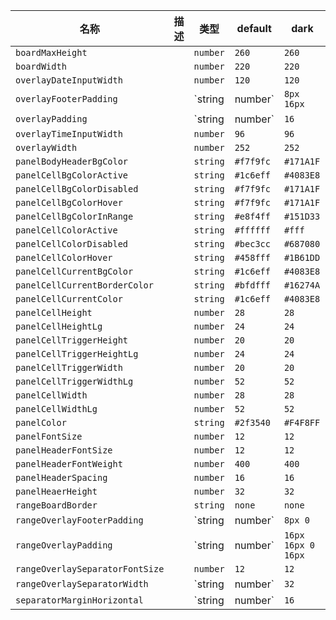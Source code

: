 | 名称 | 描述 | 类型 | default | dark |
|---|---|---|---|---|
| `boardMaxHeight` |  | `number` | `260` | `260` |
| `boardWidth` |  | `number` | `220` | `220` |
| `overlayDateInputWidth` |  | `number` | `120` | `120` |
| `overlayFooterPadding` |  | `string | number` | `8px 16px` | `8px 16px` |
| `overlayPadding` |  | `string | number` | `16` | `16` |
| `overlayTimeInputWidth` |  | `number` | `96` | `96` |
| `overlayWidth` |  | `number` | `252` | `252` |
| `panelBodyHeaderBgColor` |  | `string` | `#f7f9fc` | `#171A1F` |
| `panelCellBgColorActive` |  | `string` | `#1c6eff` | `#4083E8` |
| `panelCellBgColorDisabled` |  | `string` | `#f7f9fc` | `#171A1F` |
| `panelCellBgColorHover` |  | `string` | `#f7f9fc` | `#171A1F` |
| `panelCellBgColorInRange` |  | `string` | `#e8f4ff` | `#151D33` |
| `panelCellColorActive` |  | `string` | `#ffffff` | `#fff` |
| `panelCellColorDisabled` |  | `string` | `#bec3cc` | `#687080` |
| `panelCellColorHover` |  | `string` | `#458fff` | `#1B61DD` |
| `panelCellCurrentBgColor` |  | `string` | `#1c6eff` | `#4083E8` |
| `panelCellCurrentBorderColor` |  | `string` | `#bfdfff` | `#16274A` |
| `panelCellCurrentColor` |  | `string` | `#1c6eff` | `#4083E8` |
| `panelCellHeight` |  | `number` | `28` | `28` |
| `panelCellHeightLg` |  | `number` | `24` | `24` |
| `panelCellTriggerHeight` |  | `number` | `20` | `20` |
| `panelCellTriggerHeightLg` |  | `number` | `24` | `24` |
| `panelCellTriggerWidth` |  | `number` | `20` | `20` |
| `panelCellTriggerWidthLg` |  | `number` | `52` | `52` |
| `panelCellWidth` |  | `number` | `28` | `28` |
| `panelCellWidthLg` |  | `number` | `52` | `52` |
| `panelColor` |  | `string` | `#2f3540` | `#F4F8FF` |
| `panelFontSize` |  | `number` | `12` | `12` |
| `panelHeaderFontSize` |  | `number` | `12` | `12` |
| `panelHeaderFontWeight` |  | `number` | `400` | `400` |
| `panelHeaderSpacing` |  | `number` | `16` | `16` |
| `panelHeaerHeight` |  | `number` | `32` | `32` |
| `rangeBoardBorder` |  | `string` | `none` | `none` |
| `rangeOverlayFooterPadding` |  | `string | number` | `8px 0` | `8px 0` |
| `rangeOverlayPadding` |  | `string | number` | `16px 16px 0 16px` | `16px 16px 0 16px` |
| `rangeOverlaySeparatorFontSize` |  | `number` | `12` | `12` |
| `rangeOverlaySeparatorWidth` |  | `string | number` | `32` | `32` |
| `separatorMarginHorizontal` |  | `string | number` | `16` | `16` |
